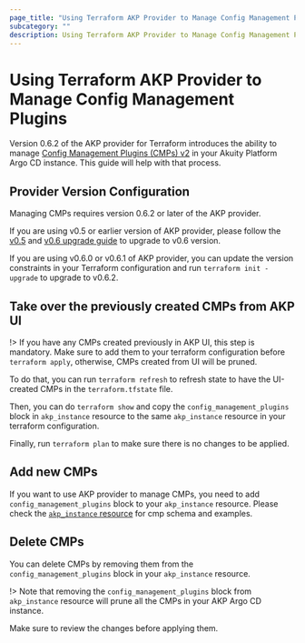```yaml
---
page_title: "Using Terraform AKP Provider to Manage Config Management Plugins"
subcategory: ""
description: Using Terraform AKP Provider to Manage Config Management Plugins
---
```

# Using Terraform AKP Provider to Manage Config Management Plugins
Version 0.6.2 of the AKP provider for Terraform introduces the ability to manage [Config Management Plugins (CMPs) v2](https://argo-cd.readthedocs.io/en/stable/operator-manual/config-management-plugins/) in your Akuity Platform Argo CD instance. This guide will help with that process.

## Provider Version Configuration

Managing CMPs requires version 0.6.2 or later of the AKP provider.

If you are using v0.5 or earlier version of AKP provider, please follow the [v0.5](v0.5-upgrading.md) and [v0.6 upgrade guide](v0.6-upgrading.md) to upgrade to v0.6 version.

If you are using v0.6.0 or v0.6.1 of AKP provider, you can update the version constraints in your Terraform configuration and run `terraform init -upgrade` to upgrade to v0.6.2.

## Take over the previously created CMPs from AKP UI
!> If you have any CMPs created previously in AKP UI, this step is mandatory. Make sure to add them to your terraform configuration before `terraform apply`, otherwise, CMPs created from UI will be pruned.

To do that, you can run `terraform refresh` to refresh state to have the UI-created CMPs in the `terraform.tfstate` file.

Then, you can do `terraform show` and copy the `config_management_plugins` block in `akp_instance` resource to the same `akp_instance` resource in your terraform configuration.

Finally, run `terraform plan` to make sure there is no changes to be applied.

## Add new CMPs

If you want to use AKP provider to manage CMPs, you need to add `config_management_plugins` block to your `akp_instance` resource. Please check the [`akp_instance` resource](../resources/instance.md) for cmp schema and examples.

## Delete CMPs
You can delete CMPs by removing them from the `config_management_plugins` block in your `akp_instance` resource.

!> Note that removing the `config_management_plugins` block from `akp_instance` resource will prune all the CMPs in your AKP Argo CD instance.

Make sure to review the changes before applying them.